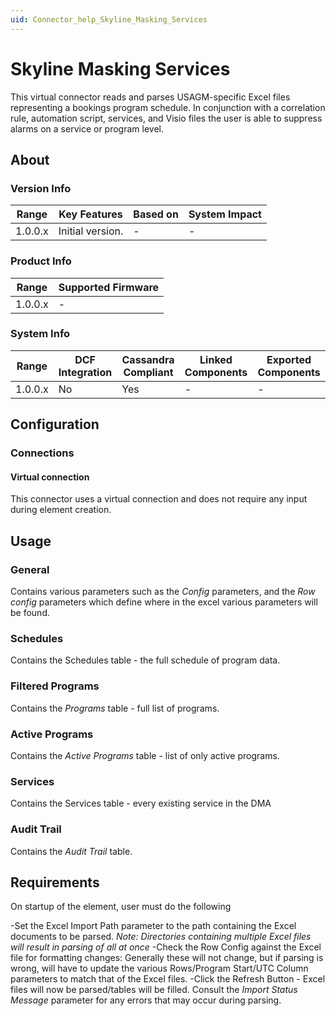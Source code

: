```yaml
---
uid: Connector_help_Skyline_Masking_Services
---
```


# Skyline Masking Services

This virtual connector reads and parses USAGM-specific Excel files representing a bookings program schedule. In conjunction with a correlation rule, automation script, services, and Visio files the user is able to suppress alarms on a service or program level.

## About

### Version Info

| Range   | Key Features     | Based on | System Impact |
|---------|------------------|----------|---------------|
| 1.0.0.x | Initial version. | -        | -             |

### Product Info

| Range     | Supported Firmware     |
|-----------|------------------------|
| 1.0.0.x   | -              |

### System Info

| Range     | DCF Integration     | Cassandra Compliant     | Linked Components     | Exported Components     |
|-----------|---------------------|-------------------------|-----------------------|-------------------------|
| 1.0.0.x   | No                  | Yes                     | -                     | -                       |

## Configuration

### Connections

#### Virtual connection

This connector uses a virtual connection and does not require any input during element creation.

## Usage

### General

Contains various parameters such as the *Config* parameters, and the *Row config* parameters which define where in the excel various parameters will be found.

### Schedules

Contains the Schedules table - the full schedule of program data.

### Filtered Programs

Contains the *Programs* table - full list of programs.

### Active Programs

Contains the *Active Programs* table - list of only active programs.

### Services

Contains the Services table - every existing service in the DMA

### Audit Trail

Contains the *Audit Trail* table.

## Requirements
On startup of the element, user must do the following

-Set the Excel Import Path parameter to the path containing the Excel documents to be parsed. *Note: Directories containing multiple Excel files will result in parsing of all at once*
-Check the Row Config against the Excel file for formatting changes: Generally these will not change, but if parsing is wrong, will have to update the various Rows/Program Start/UTC Column parameters to match that of the Excel files.
-Click the Refresh Button - Excel files will now be parsed/tables will be filled. Consult the *Import Status Message* parameter for any errors that may occur during parsing.
